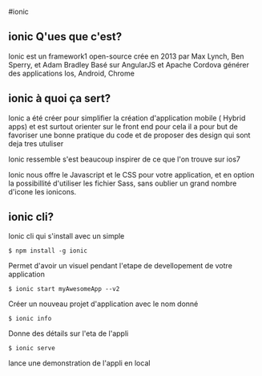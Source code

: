 #ionic 

## ionic Q'ues que c'est? 

Ionic est un framework1 open-source crée en 2013 par Max Lynch, Ben Sperry, et Adam Bradley
Basé sur AngularJS et Apache Cordova
générer des applications Ios, Android, Chrome

## ionic à quoi ça sert? 

Ionic a été créer pour simplifier la création d'application mobile ( Hybrid apps) et est surtout orienter sur le front end
pour cela il a pour but de favoriser une bonne  pratique du code et de proposer des design qui sont deja tres utuliser

Ionic ressemble s'est beaucoup inspirer de ce que l'on trouve sur ios7

Ionic nous offre le  Javascript et le  CSS pour votre application, et en option la possibillité d'utiliser les  fichier Sass, 
sans oublier un grand nombre d'icone les ionicons. 


## ionic cli? 

Ionic cli qui s'install avec un simple

```
$ npm install -g ionic
```
Permet d'avoir un visuel pendant l'etape de devellopement  de votre application
```
$ ionic start myAwesomeApp --v2
```
Créer un nouveau projet d'application avec le nom donné
```
$ ionic info
```
Donne des détails sur l'eta de l'appli
```
$ ionic serve
```
lance une demonstration de l'appli en local


